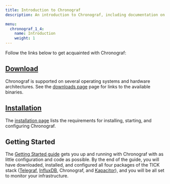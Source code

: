 ```yaml
---
title: Introduction to Chronograf
description: An introduction to Chronograf, including documentation on getting started, installation, and downloading.

menu:
  chronograf_1_4:
    name: Introduction
    weight: 1
---
```


Follow the links below to get acquainted with Chronograf:

## [Download](https://portal.influxdata.com/downloads)
Chronograf is supported on several operating systems and hardware architectures.
See the [downloads page](https://portal.influxdata.com/downloads) page for links to the available binaries.

## [Installation](/chronograf/latest/introduction/installation/)
The [installation page](/chronograf/latest/introduction/installation/) lists the requirements for installing, starting, and configuring Chronograf.

## Getting Started
The [Getting Started guide](/chronograf/latest/introduction/getting-started/) gets you up and running with Chronograf with as little configuration and code as possible.
By the end of the guide, you will have downloaded, installed, and configured all four packages of the
TICK stack ([Telegraf](https://github.com/influxdata/telegraf), [InfluxDB](https://github.com/influxdata/influxdb), Chronograf, and [Kapacitor](https://github.com/influxdata/kapacitor)), and you will be all set to monitor your infrastructure.

